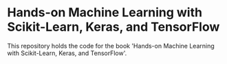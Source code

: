 # Hands-on Machine Learning with Scikit-Learn, Keras, and TensorFlow

This repository holds the code for the book 'Hands-on Machine Learning with Scikit-Learn, Keras, and TensorFlow'.